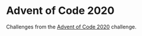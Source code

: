 # Advent of Code 2020

Challenges from the [Advent of Code 2020](https://adventofcode.com/2020) challenge.
